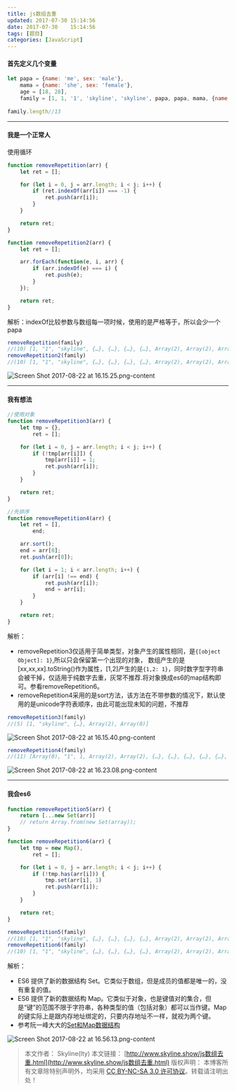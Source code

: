 ```yaml
---
title: js数组去重
updated: 2017-07-30	15:14:56
date: 2017-07-30	15:14:56
tags: [题目]
categories: [JavaScript]
---
```

#### 首先定义几个变量

```js
let papa = {name: 'me', sex: 'male'},
    mama = {name: 'she', sex: 'female'},
    age = [18, 28],
    family = [1, 1, '1', 'skyline', 'skyline', papa, papa, mama, {name: 'she', sex: 'female'}, {}, age, [18, 28], []]
    
family.length//13
```

*****
#### 我是一个正常人
使用循环

```js
function removeRepetition(arr) {
    let ret = [];

    for (let i = 0, j = arr.length; i < j; i++) {
        if (ret.indexOf(arr[i]) === -1) {
            ret.push(arr[i]);
        }
    }

    return ret;
}

function removeRepetition2(arr) {
    let ret = [];

    arr.forEach(function(e, i, arr) {
        if (arr.indexOf(e) === i) {
            ret.push(e);
        }
    });

    return ret;
}
```

解析：indexOf比较参数与数组每一项时候，使用的是严格等于，所以会少一个papa

```js
removeRepetition(family)
//(10) [1, "1", "skyline", {…}, {…}, {…}, {…}, Array(2), Array(2), Array(0)]
removeRepetition2(family)
//(10) [1, "1", "skyline", {…}, {…}, {…}, {…}, Array(2), Array(2), Array(0)]
```

![Screen Shot 2017-08-22 at 16.15.25.png-content](http://ovhnd57o6.bkt.clouddn.com/098FB62D522D7EF6E6A0FF816F4AB094.png-content)

****
#### 我有想法

```js
//使用对象
function removeRepetition3(arr) {
    let tmp = {},
        ret = [];

    for (let i = 0, j = arr.length; i < j; i++) {
        if (!tmp[arr[i]]) {
            tmp[arr[i]] = 1;
            ret.push(arr[i]);
        }
    }

    return ret;
}

//先排序
function removeRepetition4(arr) {
    let ret = [],
        end;

    arr.sort();
    end = arr[0];
    ret.push(arr[0]);

    for (let i = 1; i < arr.length; i++) {
        if (arr[i] !== end) {
            ret.push(arr[i]);
            end = arr[i];
        }
    }

    return ret;
}
```

解析：
* removeRepetition3仅适用于简单类型，对象产生的属性相同，是`{[object Object]: 1}`,所以只会保留第一个出现的对象， 数组产生的是[xx,xx,xx].toString()作为属性，[1,2]产生的是`{1,2: 1}`，同时数字型字符串会被干掉，仅适用于纯数字去重，灰常不推荐.将对象换成es6的map结构即可。参看removeRepetition6。
* removeRepetition4采用的是sort方法，该方法在不带参数的情况下，默认使用的是unicode字符表顺序，由此可能出现未知的问题，不推荐

```js
removeRepetition3(family)
//(5) [1, "skyline", {…}, Array(2), Array(0)]
```

![Screen Shot 2017-08-22 at 16.15.40.png-content](http://ovhnd57o6.bkt.clouddn.com/F0C137C8DC05D1FB2F4465FF48022AFC.png-content)

```js
removeRepetition4(family)
//(11) [Array(0), "1", 1, Array(2), Array(2), {…}, {…}, {…}, {…}, {…}, "skyline"]
```

![Screen Shot 2017-08-22 at 16.23.08.png-content](http://ovhnd57o6.bkt.clouddn.com/0A84B572DB69A3E819B9B3A0C2F2A8B5.png-content)

*****
#### 我会es6

```js
function removeRepetition5(arr) {
    return [...new Set(arr)]
    // return Array.from(new Set(array));
}

function removeRepetition6(arr) {
    let tmp = new Map(),
        ret = [];

    for (let i = 0, j = arr.length; i < j; i++) {
        if (!tmp.has(arr[i])) {
            tmp.set(arr[i], 1)
            ret.push(arr[i]);
        }
    }

    return ret;
}

removeRepetition5(family)
//(10) [1, "1", "skyline", {…}, {…}, {…}, {…}, Array(2), Array(2), Array(0)]
removeRepetition6(family)
//(10) [1, "1", "skyline", {…}, {…}, {…}, {…}, Array(2), Array(2), Array(0)]
```

解析： 
* ES6 提供了新的数据结构 Set。它类似于数组，但是成员的值都是唯一的，没有重复的值。
* ES6 提供了新的数据结构 Map。它类似于对象，也是键值对的集合，但是“键”的范围不限于字符串，各种类型的值（包括对象）都可以当作键。Map 的键实际上是跟内存地址绑定的，只要内存地址不一样，就视为两个键。
* 参考阮一峰大大的[Set和Map数据结构](http://es6.ruanyifeng.com/#docs/set-map)

![Screen Shot 2017-08-22 at 16.56.13.png-content](http://ovhnd57o6.bkt.clouddn.com/476D2C7EDEBB793FF91022A7903C89A2.png-content)

> 本文作者： Skyline(lty)
本文链接： [http://www.skyline.show/js数组去重.html](http://www.skyline.show/js数组去重.html)
版权声明： 本博客所有文章除特别声明外，均采用 [CC BY-NC-SA 3.0 许可协议](https://creativecommons.org/licenses/by-nc-sa/3.0/)。转载请注明出处！
